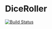 # DiceRoller
[![Build Status](https://app.bitrise.io/app/af992bf47409bcb7/status.svg?token=Jnra1Zw1gpdsEg4iaqzrlg&branch=master)](https://app.bitrise.io/app/af992bf47409bcb7)
